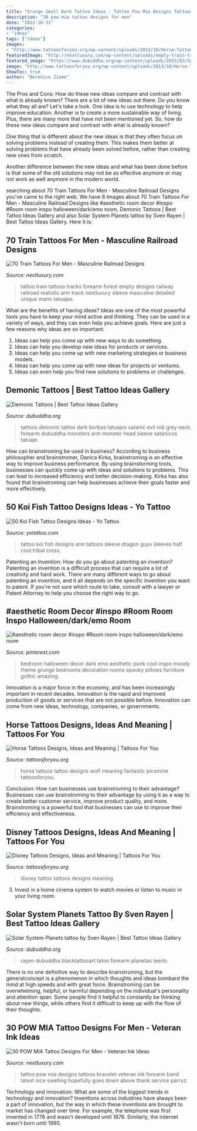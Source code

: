 ```yaml
---
title: "Grunge Small Dark Tattoo Ideas : Tattoo Pow Mia Designs Tattoos Bracelet Veteran Ink Forearm Band Latest Nice Swelling Hopefully Goes Down Above Thank Service Parryz"
description: "30 pow mia tattoo designs for men"
date: "2022-10-31"
categories:
- "ideas"
tags: ["ideas"]
images:
- "http://www.tattoosforyou.org/wp-content/uploads/2013/10/Horse-Tattoos-For-Men.jpg"
featuredImage: "http://nextluxury.com/wp-content/uploads/empty-train-tracks-tattoo-for-men-on-forearm.jpg"
featured_image: "https://www.dubuddha.org/wp-content/uploads/2015/03/Solar-System-Planets-tattoo-by-Sven-Rayen.jpg"
image: "http://www.tattoosforyou.org/wp-content/uploads/2013/10/Horse-Tattoos-For-Men.jpg"
ShowToc: true
author: "Berenice Zieme"
---
```



The Pros and Cons: How do these new ideas compare and contrast with what is already known?
There are a lot of new ideas out there. Do you know what they all are? Let's take a look. 
One idea is to use technology to help improve education. Another is to create a more sustainable way of living. Plus, there are many more that have not been mentioned yet. So, how do these new ideas compare and contrast with what is already known?

One thing that is different about the new ideas is that they often focus on solving problems instead of creating them. This makes them better at solving problems that have already been solved before, rather than creating new ones from scratch. 

Another difference between the new ideas and what has been done before is that some of the old solutions may not be as effective anymore or may not work as well anymore in the modern world.

	

		
searching about 70 Train Tattoos For Men - Masculine Railroad Designs you've came to the right web. We have 8 Images about 70 Train Tattoos For Men - Masculine Railroad Designs like #aesthetic room decor #inspo #Room room inspo halloween/dark/emo room, Demonic Tattoos | Best Tattoo Ideas Gallery and also Solar System Planets tattoo by Sven Rayen | Best Tattoo Ideas Gallery. Here it is:
		
    
## 70 Train Tattoos For Men - Masculine Railroad Designs

<img loading=lazy src="http://nextluxury.com/wp-content/uploads/empty-train-tracks-tattoo-for-men-on-forearm.jpg" onerror="this.onerror=null;this.src='https://tse3.mm.bing.net/th?id=OIP.UQjO9NeG-vX5Z7QX-3k5VgHaH3&amp;pid=15.1';" alt="70 Train Tattoos For Men - Masculine Railroad Designs">

_Source: nextluxury.com_

>tattoo train tattoos tracks forearm forest empty designs railway railroad realistic arm track nextluxury sleeve masculine detailed unique mann tatuajes. 

	

What are the benefits of having ideas?
Ideas are one of the most powerful tools you have to keep your mind active and thinking. They can be used in a variety of ways, and they can even help you achieve goals. Here are just a few reasons why ideas are so important: 
1. Ideas can help you come up with new ways to do something.
2. Ideas can help you develop new ideas for products or services. 
3. Ideas can help you come up with new marketing strategies or business models. 
4. Ideas can help you come up with new ideas for projects or ventures. 
5. Ideas can even help you find new solutions to problems or challenges.

    
## Demonic Tattoos | Best Tattoo Ideas Gallery

<img loading=lazy src="http://www.dubuddha.org/wp-content/uploads/2017/10/Demonic-Tattoos-by-Rob-Borbas-728x708.jpg" onerror="this.onerror=null;this.src='https://tse4.mm.bing.net/th?id=OIP.Ike-5Nc-9UJwUQWGYyj5LwHaHM&amp;pid=15.1';" alt="Demonic Tattoos | Best Tattoo Ideas Gallery">

_Source: dubuddha.org_

>tattoos demonic tattoo dark borbas tatuajes satanic evil rob grey neck forearm dubuddha monsters arm monster head sleeve satánicos tatuaje. 

	

How can brainstroming be used in business?
According to business philosopher and brainstromer, Danica Kirka, brainstroming is an effective way to improve business performance. By using brainstorming tools, businesses can quickly come up with ideas and solutions to problems. This can lead to increased efficiency and better decision-making. Kirka has also found that brainstroming can help businesses achieve their goals faster and more effectively.

    
## 50 Koi Fish Tattoo Designs Ideas - Yo Tattoo

<img loading=lazy src="http://yotattoo.com/wp-content/uploads/2016/03/Koi-Fish-Sleeve-Tattoo-Designs.jpg" onerror="this.onerror=null;this.src='https://tse4.mm.bing.net/th?id=OIP.CDek_VwffXo1XKDznAhUEQHaJ4&amp;pid=15.1';" alt="50 Koi Fish Tattoo Designs Ideas - Yo Tattoo">

_Source: yotattoo.com_

>tattoo koi fish designs arm tattoos sleeve dragon guys sleeves half cool tribal cross. 

	

Patenting an Invention: How do you go about patenting an invention?
Patenting an invention is a difficult process that can require a lot of creativity and hard work. There are many different ways to go about patenting an invention, and it all depends on the specific invention you want to patent. If you're not sure which route to take, consult with a lawyer or Patent Attorney to help you choose the right way to go.

    
## #aesthetic Room Decor #inspo #Room Room Inspo Halloween/dark/emo Room

<img loading=lazy src="https://i.pinimg.com/736x/b7/47/a9/b747a9dc1970bf6be77ecca0bdbf4584.jpg" onerror="this.onerror=null;this.src='https://tse2.mm.bing.net/th?id=OIP.CyYlO32blVuKWbXFOY0OQgHaFj&amp;pid=15.1';" alt="#aesthetic room decor #inspo #Room room inspo halloween/dark/emo room">

_Source: pinterest.com_

>bedroom halloween decor dark emo aesthetic punk cool inspo moody theme grunge bedrooms decoration rooms spooky pillows furniture gothic amazing. 

	

Innovation is a major force in the economy, and has been increasingly important in recent decades. Innovation is the rapid and improved production of goods or services that are not possible before. Innovation can come from new ideas, technology, companies, or governments.

    
## Horse Tattoos Designs, Ideas And Meaning | Tattoos For You

<img loading=lazy src="http://www.tattoosforyou.org/wp-content/uploads/2013/10/Horse-Tattoos-For-Men.jpg" onerror="this.onerror=null;this.src='https://tse1.mm.bing.net/th?id=OIP.bcKni1cwv0f3zXpAvetF9wHaJ3&amp;pid=15.1';" alt="Horse Tattoos Designs, Ideas and Meaning | Tattoos For You">

_Source: tattoosforyou.org_

>horse tattoos tattoo designs wolf meaning fantastic picsmine tattoosforyou. 

	

Conclusion: How can businesses use brainstroming to their advantage?
Businesses can use brainstroming to their advantage by using it as a way to create better customer service, improve product quality, and more. Brainstroming is a powerful tool that businesses can use to improve their efficiency and effectiveness.

    
## Disney Tattoos Designs, Ideas And Meaning | Tattoos For You

<img loading=lazy src="http://www.tattoosforyou.org/wp-content/uploads/2016/05/Disney-Tattoo.jpg" onerror="this.onerror=null;this.src='https://tse1.mm.bing.net/th?id=OIP.4ScBI3DN8JujN7p9mCGYlQHaJ3&amp;pid=15.1';" alt="Disney Tattoos Designs, Ideas and Meaning | Tattoos For You">

_Source: tattoosforyou.org_

>disney tattoo tattoos designs meaning. 

	

3. Invest in a home cinema system to watch movies or listen to music in your living room.

    
## Solar System Planets Tattoo By Sven Rayen | Best Tattoo Ideas Gallery

<img loading=lazy src="https://www.dubuddha.org/wp-content/uploads/2015/03/Solar-System-Planets-tattoo-by-Sven-Rayen.jpg" onerror="this.onerror=null;this.src='https://tse2.mm.bing.net/th?id=OIP.URdl7gg18zEqJrE9ypW9yQHaHa&amp;pid=15.1';" alt="Solar System Planets tattoo by Sven Rayen | Best Tattoo Ideas Gallery">

_Source: dubuddha.org_

>rayen dubuddha blacktattooart tatoo forearm planetas leerlo. 

	

There is no one definitive way to describe brainstroming, but the generalconcept is a phenomenon in which thoughts and ideas bombard the mind at high speeds and with great force. Brainstroming can be overwhelming, helpful, or harmful depending on the individual's personality and attention span. Some people find it helpful to constantly be thinking about new things, while others find it difficult to keep up with the flow of their thoughts.

    
## 30 POW MIA Tattoo Designs For Men - Veteran Ink Ideas

<img loading=lazy src="http://nextluxury.com/wp-content/uploads/forearm-band-male-pow-mia-tattoo-design-inspiration.jpg" onerror="this.onerror=null;this.src='https://tse1.mm.bing.net/th?id=OIP.DGCk8MjjOc71gZLE1l_0PAAAAA&amp;pid=15.1';" alt="30 POW MIA Tattoo Designs For Men - Veteran Ink Ideas">

_Source: nextluxury.com_

>tattoo pow mia designs tattoos bracelet veteran ink forearm band latest nice swelling hopefully goes down above thank service parryz. 

	

Technology and innovation: What are some of the biggest trends in technology and innovation?
Inventions across industries have always been a part of innovation, but the way in which these inventions are brought to market has changed over time. For example, the telephone was first invented in 1776 and wasn't developed until 1876. Similarly, the internet wasn't born until 1990.

